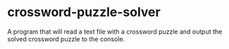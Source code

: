# crossword-puzzle-solver
A program that will read a text file with a crossword puzzle and output the solved crossword puzzle to the console. 
